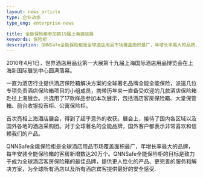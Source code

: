 ```yaml
---
layout: news_article
type: 企业动态
type_eng: enterprise-news

title: 全能保险柜参加第19届上海酒店展
keywords: 保险柜
description: QNNSafe全能保险柜是全球酒店用品市场覆盖面积最广，年增长率最大的品牌，目标是致力于成为全球酒店客房保险箱的最佳品牌。
---
```

2010年4月1日，世界酒店用品业第一大展第十九届上海国际酒店用品博览会在上海新国际展览中心圆满落幕。

一直为酒店行业提供酒店保险箱解决方案的全球著名品牌全能全能保险，派遣几位专项负责酒店保险箱项目的小组成员，携带历年来一直备受欢迎的几款酒店保险箱赴往上海展会。共选用了17款样品参加本次展示，包括酒店客房保险箱、大堂保管箱、前台收银投币柜、公寓保险柜。

首次亮相上海酒店展会，得到了超乎意外的收获。展会上，接待了国内各区域以及国外各地的酒店采购团。对于全球著名的全能品牌，国外客户都表示非常喜欢和信赖我们的产品。

QNNSafe全能保险柜是全球酒店用品市场覆盖面积最广，年增长率最大的品牌，每年安装全能保险箱的客房新增数达20万个。QNNSafe全能保险柜的目标是致力于成为全球酒店客房保险箱的最佳品牌，提供更人性化的产品、更完善的服务和解决方案，为全球所有酒店以及所有酒店宾客提供最好的安全感受.
